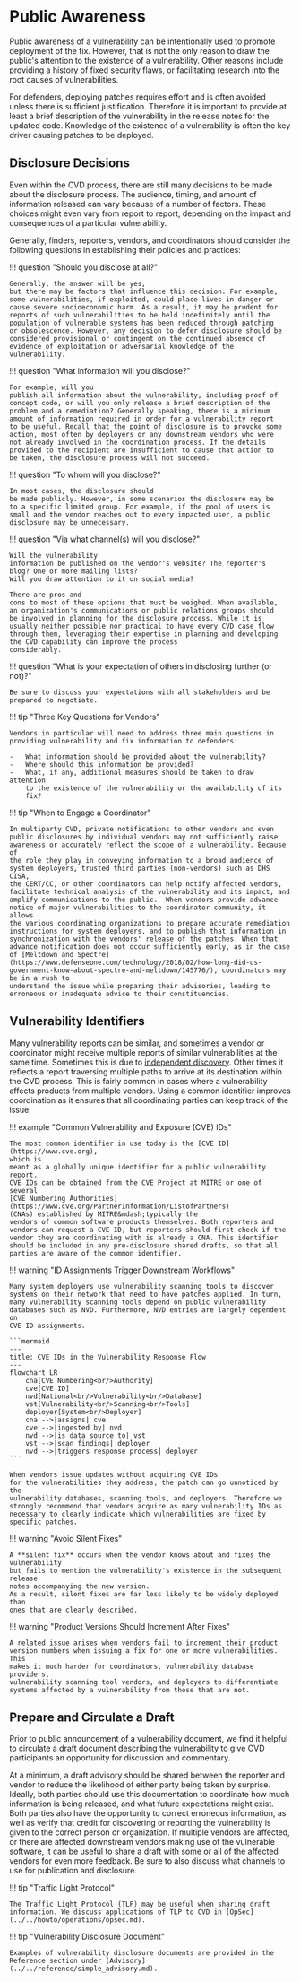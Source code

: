 # Public Awareness

Public awareness of a vulnerability can be intentionally used to promote deployment of the fix.
However, that is not the only reason to draw the public's attention to the existence of a vulnerability.
Other reasons include providing a history of fixed security flaws, or facilitating research into the root causes of vulnerabilities.

For defenders, deploying patches requires effort and is often avoided
unless there is sufficient justification. Therefore it is important to
provide at least a brief description of the vulnerability in the release
notes for the updated code. Knowledge of the existence of a
vulnerability is often the key driver causing patches to be deployed.

## Disclosure Decisions

Even within the CVD process, there are still many decisions to be made
about the disclosure process. The audience, timing, and amount of
information released can vary because of a number of factors. These
choices might even vary from report to report, depending on the impact
and consequences of a particular vulnerability.

Generally, finders, reporters, vendors, and coordinators should consider
the following questions in establishing their policies and practices:

<div class="grid" markdown>

!!! question "Should you disclose at all?"

    Generally, the answer will be yes,
    but there may be factors that influence this decision. For example,
    some vulnerabilities, if exploited, could place lives in danger or
    cause severe socioeconomic harm. As a result, it may be prudent for
    reports of such vulnerabilities to be held indefinitely until the
    population of vulnerable systems has been reduced through patching
    or obsolescence. However, any decision to defer disclosure should be
    considered provisional or contingent on the continued absence of
    evidence of exploitation or adversarial knowledge of the
    vulnerability.

!!! question "What information will you disclose?"

    For example, will you
    publish all information about the vulnerability, including proof of
    concept code, or will you only release a brief description of the
    problem and a remediation? Generally speaking, there is a minimum
    amount of information required in order for a vulnerability report
    to be useful. Recall that the point of disclosure is to provoke some
    action, most often by deployers or any downstream vendors who were
    not already involved in the coordination process. If the details
    provided to the recipient are insufficient to cause that action to
    be taken, the disclosure process will not succeed.

!!! question "To whom will you disclose?"

    In most cases, the disclosure should
    be made publicly. However, in some scenarios the disclosure may be
    to a specific limited group. For example, if the pool of users is
    small and the vendor reaches out to every impacted user, a public
    disclosure may be unnecessary.

!!! question "Via what channel(s) will you disclose?"

    Will the vulnerability
    information be published on the vendor's website? The reporter's
    blog? One or more mailing lists?
    Will you draw attention to it on social media?

    There are pros and
    cons to most of these options that must be weighed. When available,
    an organization's communications or public relations groups should
    be involved in planning for the disclosure process. While it is
    usually neither possible nor practical to have every CVD case flow
    through them, leveraging their expertise in planning and developing
    the CVD capability can improve the process
    considerably.

</div>

!!! question "What is your expectation of others in disclosing further (or not)?"

    Be sure to discuss your expectations with all stakeholders and be
    prepared to negotiate.

!!! tip "Three Key Questions for Vendors"

    Vendors in particular will need to address three main questions in
    providing vulnerability and fix information to defenders:

    -   What information should be provided about the vulnerability?
    -   Where should this information be provided?
    -   What, if any, additional measures should be taken to draw attention
        to the existence of the vulnerability or the availability of its
        fix?

!!! tip "When to Engage a Coordinator"

    In multiparty CVD, private notifications to other vendors and even
    public disclosures by individual vendors may not sufficiently raise
    awareness or accurately reflect the scope of a vulnerability. Because of
    the role they play in conveying information to a broad audience of
    system deployers, trusted third parties (non-vendors) such as DHS CISA,
    the CERT/CC, or other coordinators can help notify affected vendors,
    facilitate technical analysis of the vulnerability and its impact, and
    amplify communications to the public.  When vendors provide advance
    notice of major vulnerabilities to the coordinator community, it allows
    the various coordinating organizations to prepare accurate remediation
    instructions for system deployers, and to publish that information in
    synchronization with the vendors' release of the patches. When that
    advance notification does not occur sufficiently early, as in the case
    of [Meltdown and Spectre](https://www.defenseone.com/technology/2018/02/how-long-did-us-government-know-about-spectre-and-meltdown/145776/), coordinators may be in a rush to
    understand the issue while preparing their advisories, leading to
    erroneous or inadequate advice to their constituencies.


## Vulnerability Identifiers

Many vulnerability reports can be similar, and sometimes a vendor or
coordinator might receive multiple reports of similar vulnerabilities at
the same time.
Sometimes this is due to [independent discovery](../../tutorials/troubleshooting/independent_discovery.md).
Other
times it reflects a report traversing multiple paths to arrive at its
destination within the CVD process. This is fairly common in cases where
a vulnerability affects products from multiple vendors. Using a common
identifier improves coordination as it ensures that all coordinating
parties can keep track of the issue.

!!! example "Common Vulnerability and Exposure (CVE) IDs"

    The most common identifier in use today is the [CVE ID](https://www.cve.org),
    which is
    meant as a globally unique identifier for a public vulnerability report.
    CVE IDs can be obtained from the CVE Project at MITRE or one of several
    [CVE Numbering Authorities](https://www.cve.org/PartnerInformation/ListofPartners)
    (CNAs) established by MITRE&mdash;typically the
    vendors of common software products themselves. Both reporters and
    vendors can request a CVE ID, but reporters should first check if the
    vendor they are coordinating with is already a CNA. This identifier
    should be included in any pre-disclosure shared drafts, so that all
    parties are aware of the common identifier.

!!! warning "ID Assignments Trigger Downstream Workflows"

    Many system deployers use vulnerability scanning tools to discover
    systems on their network that need to have patches applied. In turn,
    many vulnerability scanning tools depend on public vulnerability
    databases such as NVD. Furthermore, NVD entries are largely dependent on
    CVE ID assignments. 

    ```mermaid
    ---
    title: CVE IDs in the Vulnerability Response Flow
    ---
    flowchart LR
        cna[CVE Numbering<br/>Authority]
        cve[CVE ID]
        nvd[National<br/>Vulnerability<br/>Database]
        vst[Vulnerability<br/>Scanning<br/>Tools]
        deployer[System<br/>Deployer]
        cna -->|assigns| cve
        cve -->|ingested by| nvd
        nvd -->|is data source to| vst
        vst -->|scan findings| deployer
        nvd -->|triggers response process| deployer
    ``` 
    
    When vendors issue updates without acquiring CVE IDs
    for the vulnerabilities they address, the patch can go unnoticed by the
    vulnerability databases, scanning tools, and deployers. Therefore we
    strongly recommend that vendors acquire as many vulnerability IDs as
    necessary to clearly indicate which vulnerabilities are fixed by
    specific patches.

!!! warning "Avoid Silent Fixes"

    A **silent fix** occurs when the vendor knows about and fixes the vulnerability 
    but fails to mention the vulnerability's existence in the subsequent release
    notes accompanying the new version. 
    As a result, silent fixes are far less likely to be widely deployed than 
    ones that are clearly described.

!!! warning "Product Versions Should Increment After Fixes"

    A related issue arises when vendors fail to increment their product
    version numbers when issuing a fix for one or more vulnerabilities. This
    makes it much harder for coordinators, vulnerability database providers,
    vulnerability scanning tool vendors, and deployers to differentiate
    systems affected by a vulnerability from those that are not.


## Prepare and Circulate a Draft

Prior to public announcement of a vulnerability document, we find it
helpful to circulate a draft document describing the vulnerability to
give CVD participants an opportunity for discussion and commentary.


At a minimum, a draft advisory should be shared between the reporter and
vendor to reduce the likelihood of either party being taken by surprise.
Ideally, both parties should use this documentation to coordinate how much
information is being released, and what future expectations might exist.
Both parties also have the opportunity to correct erroneous information,
as well as verify that credit for discovering or reporting the
vulnerability is given to the correct person or organization. If
multiple vendors are affected, or there are affected downstream vendors
making use of the vulnerable software, it can be useful to share a draft
with some or all of the affected vendors for even more feedback. Be sure
to also discuss what channels to use for publication and disclosure.

!!! tip "Traffic Light Protocol"

    The Traffic Light Protocol (TLP) may be useful when sharing draft
    information. We discuss applications of TLP to CVD in [OpSec](../../howto/operations/opsec.md).

!!! tip "Vulnerability Disclosure Document"
    
    Examples of vulnerability disclosure documents are provided in the Reference section under [Advisory](../../reference/simple_advisory.md).

